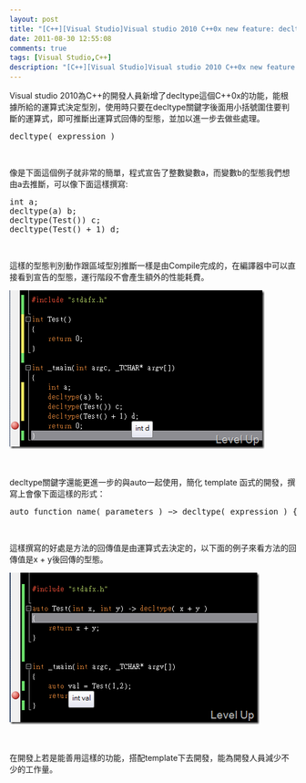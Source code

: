 ```yaml
---
layout: post
title: "[C++][Visual Studio]Visual studio 2010 C++0x new feature: decltype"
date: 2011-08-30 12:55:08
comments: true
tags: [Visual Studio,C++]
description: "[C++][Visual Studio]Visual studio 2010 C++0x new feature: decltype"
---
```

<p>
	Visual studio 2010為C++的開發人員新增了decltype這個C++0x的功能，能根據所給的運算式決定型別，使用時只要在decltype關鍵字後面用小括號圍住要判斷的運算式，即可推斷出運算式回傳的型態，並加以進一步去做些處理。</p>
<div class="wlWriterSmartContent" id="scid:812469c5-0cb0-4c63-8c15-c81123a09de7:b6b907eb-5f31-404c-967f-6f1076eca6b5" style="padding-bottom: 0px; margin: 0px; padding-left: 0px; padding-right: 0px; display: inline; float: none; padding-top: 0px">
	<pre class="c" name="code">
decltype( expression )</pre>
</div>
<p>
	 </p>
<p>
	像是下面這個例子就非常的簡單，程式宣告了整數變數a，而變數b的型態我們想由a去推斷，可以像下面這樣撰寫:</p>
<div class="wlWriterSmartContent" id="scid:812469c5-0cb0-4c63-8c15-c81123a09de7:ab2f40af-0a96-447f-98b9-4fb1401cb36a" style="padding-bottom: 0px; margin: 0px; padding-left: 0px; padding-right: 0px; display: inline; float: none; padding-top: 0px">
	<pre class="c" name="code">
int a;
decltype(a) b;
decltype(Test()) c;
decltype(Test() + 1) d;</pre>
</div>
<p>
	 </p>
<p>
	這樣的型態判別動作跟區域型別推斷一樣是由Compile完成的，在編譯器中可以直接看到宣告的型態，運行階段不會產生額外的性能耗費。</p>
<p>
	<img alt="image" border="0" height="278" src="\images\posts\34737\image_thumb_3.png" style="border-bottom: 0px; border-left: 0px; border-top: 0px; border-right: 0px" width="448" /></p>
<p>
	 </p>
<p>
	decltype關鍵字還能更進一步的與auto一起使用，簡化 template 函式的開發，撰寫上會像下面這樣的形式：</p>
<div class="wlWriterSmartContent" id="scid:812469c5-0cb0-4c63-8c15-c81123a09de7:8a9b07c6-0f19-4e71-8a0c-8310afd0a5fb" style="padding-bottom: 0px; margin: 0px; padding-left: 0px; padding-right: 0px; display: inline; float: none; padding-top: 0px">
	<pre class="c" name="code">
auto function_name( parameters ) −&gt; decltype( expression ) { function_body; }</pre>
</div>
<p>
	 </p>
<p>
	這樣撰寫的好處是方法的回傳值是由運算式去決定的，以下面的例子來看方法的回傳值是x + y後回傳的型態。</p>
<p>
	<img alt="image" border="0" height="266" src="\images\posts\34737\image_thumb_2.png" style="border-bottom: 0px; border-left: 0px; border-top: 0px; border-right: 0px" width="439" /></p>
<p>
	 </p>
<p>
	在開發上若是能善用這樣的功能，搭配template下去開發，能為開發人員減少不少的工作量。</p>
